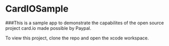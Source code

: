 # CardIOSample

###This is a sample app to demonstrate the capabilites of the open source project card.io made possible by Paypal.

To view this project, clone the repo and open the xcode workspace. 